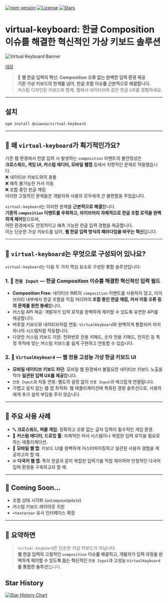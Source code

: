 [![npm version](https://img.shields.io/npm/v/@uiwwsw/virtual-keyboard.svg)](https://www.npmjs.com/package/@uiwwsw/virtual-keyboard)
[![License](https://img.shields.io/github/license/uiwwsw/virtual-keyboard)](https://github.com/uiwwsw/virtual-keyboard/blob/main/LICENSE)
[![Stars](https://img.shields.io/github/stars/uiwwsw/virtual-keyboard?style=flat)](https://github.com/uiwwsw/virtual-keyboard/stargazers)

# virtual-keyboard: 한글 Composition 이슈를 해결한 혁신적인 가상 키보드 솔루션
![Virtual Keyboard Banner](https://raw.githubusercontent.com/uiwwsw/virtual-keyboard/main/docs/banner.png)


[데모](https://composed-input-y46p.vercel.app/)

> 🚀 **웹 한글 입력의 혁신: Composition 오류 없는 완벽한 입력 환경 제공**  
> **기존 가상 키보드의 한계를 넘어, 한글 조합 이슈를 근본적으로 해결합니다.**  
> 커스텀 디자인된 키보드와 함께, 웹에서 네이티브와 같은 한글 UX를 경험하세요.

---

## 설치

```bash
npm install @uiwwsw/virtual-keyboard
```

---

## 🥁 왜 `virtual-keyboard`가 획기적인가요?

기존 웹 환경에서 한글 입력 시 발생하는 `composition` 이벤트의 불안정성은  
**크로스워드, 게임 UI, 커스텀 에디터, 모바일 웹앱** 등에서 치명적인 문제로 작용했습니다.  
❌ 네이티브 키보드와의 충돌  
❌ 예측 불가능한 커서 이동  
❌ 조합 중인 한글 깨짐  
이러한 고질적인 문제들은 개발자와 사용자 모두에게 큰 불편함을 주었습니다.

`virtual-keyboard`는 이러한 문제를 **근본적으로 해결**합니다.  
**기존의 `composition` 이벤트를 우회하고, 라이브러리 자체적으로 한글 조합 로직을 완벽하게 제어**함으로써,  
어떤 환경에서도 안정적이고 예측 가능한 한글 입력 경험을 제공합니다.  
이는 단순한 가상 키보드를 넘어, **웹 한글 입력 방식의 패러다임을 바꾸는 혁신**입니다.

---

## 🧩 `virtual-keyboard`는 무엇으로 구성되어 있나요?

`virtual-keyboard`는 다음 두 가지 핵심 요소로 구성된 통합 솔루션입니다:

### 1. 🧠 `전용 Input` — 한글 Composition 이슈를 해결한 혁신적인 입력 필드

- **Composition Free**: 네이티브 IME의 `composition` 이벤트를 사용하지 않고, 라이브러리 내부에서 한글 조합을 직접 처리하여 **조합 중인 한글 깨짐, 커서 이동 오류 등의 문제를 원천 봉쇄**합니다.
- 커스텀 API 제공: 개발자가 입력 로직을 완벽하게 제어할 수 있도록 유연한 API를 제공합니다.
- 버추얼 키보드와 네이티브처럼 연동: `VirtualKeyboard`와 완벽하게 통합되어 마치 하나의 시스템처럼 작동합니다.
- 다양한 커스텀 키보드 지원: 전화번호 전용 키패드, 숫자 전용 키패드, 천지인 등 특정 목적에 맞는 커스텀 키보드를 쉽게 구현하고 연동할 수 있습니다.

### 2. 🎹 `VirtualKeyboard` — 웹 전용 **고성능 가상 한글 키보드 UI**

- **모바일 네이티브 키보드 차단**: 모바일 웹 환경에서 불필요한 네이티브 키보드 노출을 막아 **일관된 입력 UX를 제공**합니다.
- `전용 Input`과 자동 연동: 별도의 설정 없이 `전용 Input`과 매끄럽게 연결됩니다.
- 가볍고 설치 없는 웹 앱 최적화: 웹 애플리케이션에 특화된 경량 솔루션으로, 사용자에게 추가 설치 부담을 주지 않습니다.

---

## 🎯 주요 사용 사례

- 🔤 **크로스워드, 퍼즐 게임**: 정확하고 오류 없는 글자 입력이 필수적인 게임 환경.
- 🧱 **커스텀 에디터, 드로잉 툴**: 자체적인 커서 시스템이나 복잡한 입력 로직을 필요로 하는 애플리케이션.
- 📱 **모바일 웹 앱**: 키보드 UI를 완벽하게 커스터마이징하고 일관된 사용자 경험을 제공하고자 할 때.
- 🌐 **다국어 웹 앱**: 특히 한글과 같이 복잡한 입력기를 직접 제어하여 안정적인 다국어 입력 환경을 구축하고자 할 때.

---

## 🚧 Coming Soon...

- 조합 상태 시각화 (`onComposeUpdate`)
- 커스텀 키보드 레이아웃 지원
- `<textarea>` 유사 인터페이스 확장

---

## 📌 요약하면

> `virtual-keyboard`은 단순한 가상 키보드가 아닙니다.  
> **웹 한글 입력의 고질적인 `composition` 이슈를 해결하고, 개발자가 입력 과정을 완벽하게 제어할 수 있도록 돕는 혁신적인 `전용 Input`과 고성능 `VirtualKeyboard`를 통합한 솔루션**입니다.

## Star History

[![Star History Chart](https://api.star-history.com/svg?repos=uiwwsw/virtual-keyboard&type=Date)](https://www.star-history.com/#uiwwsw/virtual-keyboard&Date)
